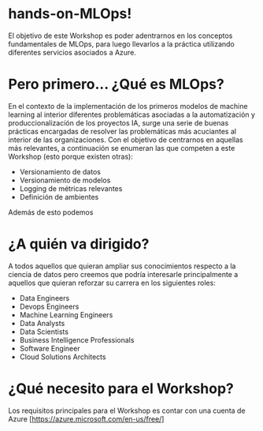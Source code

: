 # hands-on-MLOps!

El objetivo de este Workshop es poder adentrarnos en los conceptos fundamentales de MLOps, para luego llevarlos a la práctica utilizando diferentes servicios asociados a Azure.

# Pero primero... ¿Qué es MLOps?

En el contexto de la implementación de los primeros modelos de machine learning al interior  diferentes problemáticas asociadas a la automatización y produccionalización de los proyectos IA, surge una serie de buenas prácticas encargadas de resolver las problemáticas más acuciantes al interior de las organizaciones. Con el objetivo de centrarnos en aquellas más relevantes, a continuación se enumeran las que competen a este Workshop (esto porque existen otras):

* Versionamiento de datos
* Versionamiento de modelos
* Logging de métricas relevantes
* Definición de ambientes

Además de esto podemos 
# ¿A quién va dirigido?

A todos aquellos que quieran ampliar sus conocimientos respecto a la ciencia de datos pero creemos que podría interesarle principalmente a aquellos que quieran reforzar su carrera en los siguientes roles:

* Data Engineers
* Devops Engineers
* Machine Learning Engineers
* Data Analysts
* Data Scientists
* Business Intelligence Professionals
* Software Engineer
* Cloud Solutions Architects

# ¿Qué necesito para el Workshop?

Los requisitos principales para el Workshop es contar con una cuenta de Azure [https://azure.microsoft.com/en-us/free/]

